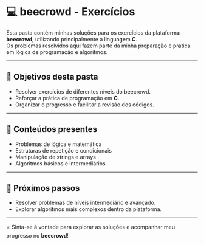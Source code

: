 # 💻 beecrowd - Exercícios

Esta pasta contém minhas soluções para os exercícios da plataforma **beecrowd**, utilizando principalmente a linguagem **C**.  
Os problemas resolvidos aqui fazem parte da minha preparação e prática em lógica de programação e algoritmos.

---

## 🎯 Objetivos desta pasta

- Resolver exercícios de diferentes níveis do beecrowd.  
- Reforçar a prática de programação em **C**.  
- Organizar o progresso e facilitar a revisão dos códigos.  

---

## 🧩 Conteúdos presentes

- Problemas de lógica e matemática  
- Estruturas de repetição e condicionais  
- Manipulação de strings e arrays  
- Algoritmos básicos e intermediários  

---

## 🌱 Próximos passos

- Resolver problemas de níveis intermediário e avançado.  
- Explorar algoritmos mais complexos dentro da plataforma.  

---

⭐ Sinta-se à vontade para explorar as soluções e acompanhar meu progresso no **beecrowd**!
